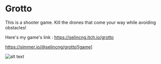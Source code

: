 # Grotto
This is a shooter game. Kill the drones that come your way while avoiding obstacles! 

Here's my game's link : 
https://selincng.itch.io/grotto

https://simmer.io/@selincng/grotto![game]

![alt text](https://user-images.githubusercontent.com/60012262/153729961-31ee1a46-b96e-4166-b2bb-77644a7e0ec7.png)
